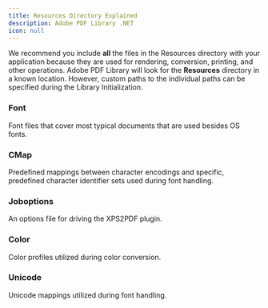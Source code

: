 ```yaml
---
title: Resources Directory Explained
description: Adobe PDF Library .NET
icon: null
---
```


We recommend you include **all** the files in the Resources directory with your application because they are used for rendering, conversion, printing, and other operations. Adobe PDF Library will look for the **Resources** directory in a known location. However, custom paths to the individual paths can be specified during the Library Initialization.   

### **Font** 

Font files that cover most typical documents that are used besides OS fonts.   

### **CMap** 

Predefined mappings between character encodings and specific, predefined character identifier sets used during font handling.   

### **Joboptions** 

An options file for driving the XPS2PDF plugin.   

### **Color** 

Color profiles utilized during color conversion.   

### **Unicode** 

Unicode mappings utilized during font handling.
